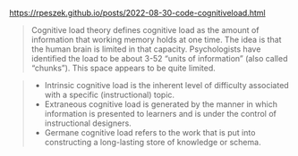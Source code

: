 https://rpeszek.github.io/posts/2022-08-30-code-cognitiveload.html

> Cognitive load theory defines cognitive load as the amount of information that working memory holds at one time. The idea is that the human brain is limited in that capacity. Psychologists have identified the load to be about 3-52 “units of information” (also called “chunks”). This space appears to be quite limited.

> * Intrinsic cognitive load is the inherent level of difficulty associated with a specific (instructional) topic.
> * Extraneous cognitive load is generated by the manner in which information is presented to learners and is under the control of instructional designers.
> * Germane cognitive load refers to the work that is put into constructing a long-lasting store of knowledge or schema.

